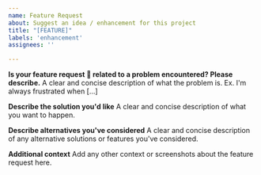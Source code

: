 ```yaml
---
name: Feature Request
about: Suggest an idea / enhancement for this project
title: "[FEATURE]"
labels: 'enhancement'
assignees: ''

---
```


**Is your feature request  :rocket: related to a problem encountered? Please describe.**
A clear and concise description of what the problem is. Ex. I'm always frustrated when [...]

**Describe the solution you'd like**
A clear and concise description of what you want to happen.

**Describe alternatives you've considered**
A clear and concise description of any alternative solutions or features you've considered.

**Additional context**
Add any other context or screenshots about the feature request here.
